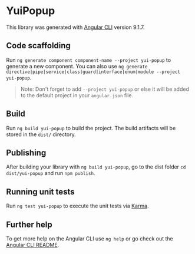 # YuiPopup

This library was generated with [Angular CLI](https://github.com/angular/angular-cli) version 9.1.7.

## Code scaffolding

Run `ng generate component component-name --project yui-popup` to generate a new component. You can also use `ng generate directive|pipe|service|class|guard|interface|enum|module --project yui-popup`.
> Note: Don't forget to add `--project yui-popup` or else it will be added to the default project in your `angular.json` file. 

## Build

Run `ng build yui-popup` to build the project. The build artifacts will be stored in the `dist/` directory.

## Publishing

After building your library with `ng build yui-popup`, go to the dist folder `cd dist/yui-popup` and run `npm publish`.

## Running unit tests

Run `ng test yui-popup` to execute the unit tests via [Karma](https://karma-runner.github.io).

## Further help

To get more help on the Angular CLI use `ng help` or go check out the [Angular CLI README](https://github.com/angular/angular-cli/blob/master/README.md).
